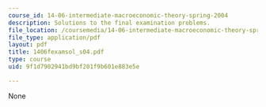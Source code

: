 ```yaml
---
course_id: 14-06-intermediate-macroeconomic-theory-spring-2004
description: Solutions to the final examination problems.
file_location: /coursemedia/14-06-intermediate-macroeconomic-theory-spring-2004/9f1d7902941bd9bf201f9b601e883e5e_1406fexamsol_s04.pdf
file_type: application/pdf
layout: pdf
title: 1406fexamsol_s04.pdf
type: course
uid: 9f1d7902941bd9bf201f9b601e883e5e

---
```

None